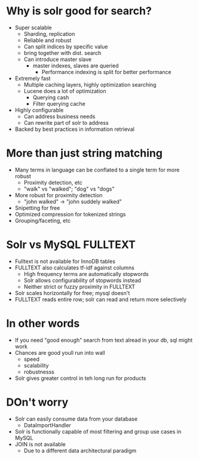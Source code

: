 # Why is solr good for search?

* Super scalable
    - Sharding, replication
    - Reliable and robust
    - Can split indices by specific value
    - bring together with dist. search
    - Can introduce master slave
        + master indexes, slaves are queried
            * Performance indexing is split for better performance
* Extremely fast
    - Multiple caching layers, highly optimization searching
    - Lucene does a lot of optimization
        + Querying cash
        + Filter querying cache
* Highly configurable
    - Can address business needs
    - Can rewrite part of solr to address 
* Backed by best practices in information retrieval

# More than just string matching

* Many terms in language can be conflated to a single term for more robust
    - Proximity detection, etc
    - "walk" vs "walked"; "dog" vs "dogs"
* More robust for proximity detection
    - "john walked" -> "john suddely walked"
* Snipetting for free
* Optimized compression for tokenized strings
* Grouping/faceting, etc

# Solr vs MySQL FULLTEXT

* Fulltext is not available for InnoDB tables
* FULLTEXT also calculates tf-idf against columns
    - High frequency terms are automatically stopwords
    - Solr allows configurability of stopwords instead
    - Neither strict or fuzzy proximity in FULLTEXT
* Solr scales horizontally for free; mysql doesn't
* FULLTEXT reads entire row; solr can read and return more selectively

# In other words

* If you need "good enough" search from text alread in your db, sql might work
* Chances are good youll run into wall
    - speed
    - scalability
    - robustnesss
* Solr gives greater control in teh long run for products


# DOn't worry

* Solr can easily consume data from your database
    - DataImportHandler
* Solr is functionally capable of most filtering and group use cases in MySQL
* JOIN is not available
    - Due to a different data architectural paradigm


    





